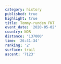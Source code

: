 ```yaml
---
category: history
published: true
highlight: true
title: Tommy-runden FKT
event_date: '2020-05-02'
country: NOR
distance: '137000'
time: '26:41:34'
ranking: '2'
surface: trail
ascent: '7123'
---
```

